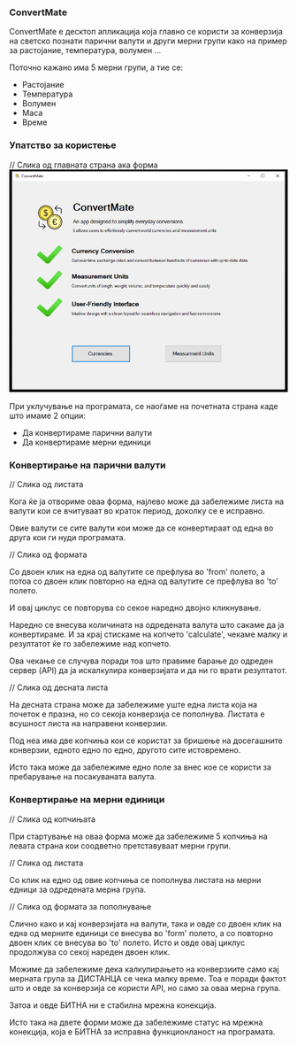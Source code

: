 ### ConvertMate
ConvertMate е десктоп апликација која главно се користи за конверзија на светско познати парични валути
и други мерни групи како на пример за растојание, температура, волумен ...

Поточно кажано има 5 мерни групи, а тие се:
- Растојание
- Температура
- Волумен
- Маса
- Време

### Упатство за користење
// Слика од главната страна ака форма
![Project Screenshot](./ConvertMate/Screenshots/main_form.png)

При уклучување на програмата, се наоѓаме на почетната страна каде што имаме 2 опции:
- Да конвертираме парични валути
- Да конвертираме мерни единици

### Конвертирање на парични валути

// Слика од листата

Кога ќе ја отвориме оваа форма, најлево може да забележиме листа на валути
кои се вчитуваат во краток период, доколку се е исправно.

Овие валути се сите валути кои може да се конвертираат од една во друга кои ги нуди програмата.

// Слика од формата

Со двоен клик на една од валутите се префлува во 'from' полето, а потоа со двоен клик повторно на една
од валутите се префлува во 'to' полето.

И овај циклус се повторува со секое наредно двојно кликнување.

Наредно се внесува количината на одредената валута што сакаме да ја конвертираме.
И за крај стискаме на копчето 'calculate', чекаме малку и резултатот ќе го забележиме над копчето.

Ова чекање се случува поради тоа што правиме барање до одреден сервер (API) да ја искалкулира конверзијата и да ни го врати резултатот.

// Слика од десната листа

На десната страна може да забележиме уште една листа која на почеток е празна, но со секоја конверзија се пополнува.
Листата е всушност листа на направени конверзии.

Под неа има две копчиња кои се користат за бришење на досегашните конверзии, едното едно по едно, другото сите истовремено.

Исто така може да забележиме едно поле за внес кое се користи за пребарување на посакуваната валута.

### Конвертирање на мерни единици
// Слика од копчињата

При стартување на оваа форма може да забележиме
5 копчиња на левата страна кои соодветно претставуваат мерни групи.

// Слика од листата

Со клик на едно од овие копчиња се пополнува листата на мерни едници за одредената мерна група.

// Слика од формата за пополнување

Слично како и кај конверзијата на валути, така и овде со двоен клик на една од мерните единици
се внесува во 'form' полето, а со повторно двоен клик се внесува во 'to' полето.
Исто и овде овај циклус продолжува со секој нареден двоен клик.

Можиме да забележиме дека калкулирањето на конверзиите само кај мерната група
за ДИСТАНЦА се чека малку време.
Тоа е поради фактот што и овде за конверзија се користи API, но само за оваа мерна група.

Затоа и овде БИТНА ни е стабилна мрежна конекција.

Исто така на двете форми може да забележиме статус на мрежна конекција, која е БИТНА за исправна функционланост на програмата.
